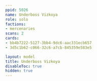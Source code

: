 ```yaml
---
ppid: 5026
name: Underboss Vizkoya
role: solo
factions:
- mercenaries
scans: 2
cards:
- bb4b7222-5127-3bb4-9dc6-aac331ecb657
- 3d5c1b62-c066-32c6-a7cb-845359e583e5

layout: model
title: Underboss Vizkoya
disableToc: true
hidden: true
---
```

